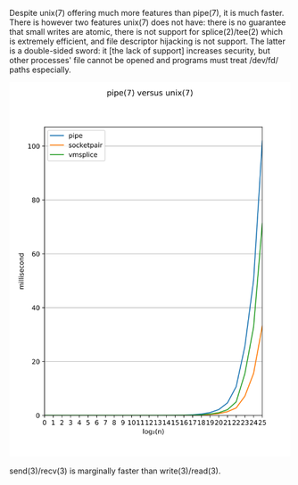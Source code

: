 Despite unix(7) offering much more features than pipe(7),
it is much faster. There is however two features unix(7)
does not have: there is no guarantee that small writes are
atomic, there is not support for splice(2)/tee(2) which
is extremely efficient, and file descriptor hijacking is
not support. The latter is a double-sided sword: it [the
lack of support] increases security, but other processes'
file cannot be opened and programs must treat /dev/fd/
paths especially.

![performance graph](graph.svg)

send(3)/recv(3) is marginally faster than write(3)/read(3).
